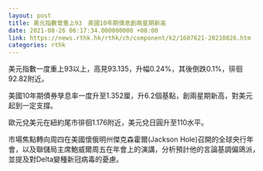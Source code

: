 ```yaml
---
layout: post
title: 美元指數曾重上93　美國10年期債息創兩星期新高
date: 2021-08-26 06:17:34.000000000 +08:00
link: https://news.rthk.hk/rthk/ch/component/k2/1607621-20210826.htm
categories: rthk
---
```


美元指數一度重上93以上，高見93.135，升幅0.24%，其後倒跌0.1%，徘徊92.82附近。

美國10年期債券孳息率一度升至1.352厘，升6.2個基點，創兩星期新高，對美元起到一定支撐。

歐元兌美元在紐約尾市徘徊1.176附近，美元兌日圓升至110水平。

市場焦點轉向周四在美國懷俄明州傑克森霍爾(Jackson Hole)召開的全球央行年會，以及聯儲局主席鮑威爾周五在年會上的演講，分析預計他的言論基調偏鴿派，並提及對Delta變種新冠病毒的憂慮。
